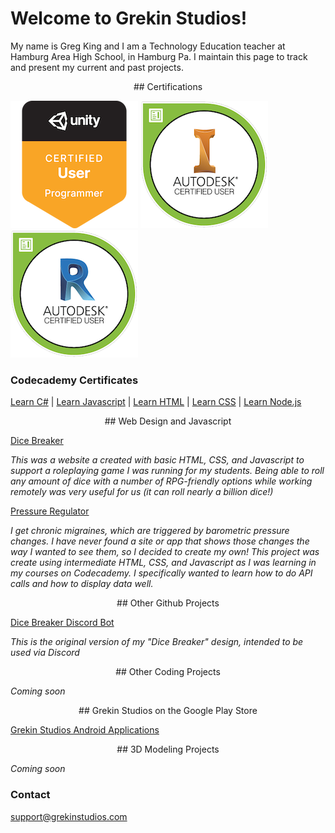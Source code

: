 # Welcome to Grekin Studios!

My name is Greg King and I am a Technology Education teacher at Hamburg Area High School, in Hamburg Pa.  I maintain this page to track and present my current and past projects.

<p align="center"> ## Certifications </p>

[![unity certification badge](assets/images/unity-cert.png)](https://www.credly.com/badges/41d1b1ee-ec9a-4a15-a458-040279eacbce/public_url) [![inventor certification badge](assets/images/autodesk-inventor-cert.png)](https://www.credly.com/badges/ed67939f-59ec-4b0f-b85c-8b5e7d56de8d/public_url) [![revit certification badge](assets/images/autodesk-revit-cert.png)](https://www.credly.com/badges/92542bdf-7f27-4e50-8b9b-6a8990a8b8d2/public_url)

### Codecademy Certificates

[Learn C#](https://www.codecademy.com/profiles/thegrekin/certificates/65f0ff88f4fc58e0536b3b51648dff24) | [Learn Javascript](https://www.codecademy.com/profiles/thegrekin/certificates/705dcb15de0da4dd9d9fc4f3274b430e) | [Learn HTML](https://www.codecademy.com/profiles/thegrekin/certificates/9eb0741e5ebef1f9f58a53bfac67d3a7) | [Learn CSS](https://www.codecademy.com/profiles/thegrekin/certificates/9a5bb1fc45b4281af1fffec93b0aaf05) | [Learn Node.js](https://www.codecademy.com/profiles/thegrekin/certificates/240305d50b925c17868f1ac7a21a3261) 



<p align="center"> ## Web Design and Javascript </p>

[Dice Breaker](http://www.grekinstudios.com/dice_breaker_online)

*This was a website a created with basic HTML, CSS, and Javascript to support a roleplaying game I was running for my students. Being able to roll any amount of dice with a number of RPG-friendly options while working remotely was very useful for us (it can roll nearly a billion dice!)*

[Pressure Regulator](https://www.grekinstudios.com/pressure_regulator/)

*I get chronic migraines, which are triggered by barometric pressure changes.  I have never found a site or app that shows those changes the way I wanted to see them, so I decided to create my own!  This project was create using intermediate HTML, CSS, and Javascript as I was learning in my courses on Codecademy.  I specifically wanted to learn how to do API calls and how to display data well.*


<p align="center"> ## Other Github Projects </p>

[Dice Breaker Discord Bot](https://github.com/MrKing-dev/dice-breaker)

*This is the original version of my "Dice Breaker" design, intended to be used via Discord*


<p align="center"> ## Other Coding Projects </p>

*Coming soon*

<p align="center"> ## Grekin Studios on the Google Play Store </p>

[Grekin Studios Android Applications](https://play.google.com/store/apps/dev?id=7281819562685950623)

<p align="center"> ## 3D Modeling Projects </p>

*Coming soon*


### Contact

[support@grekinstudios.com](mailto:support@grekinstudios.com)
